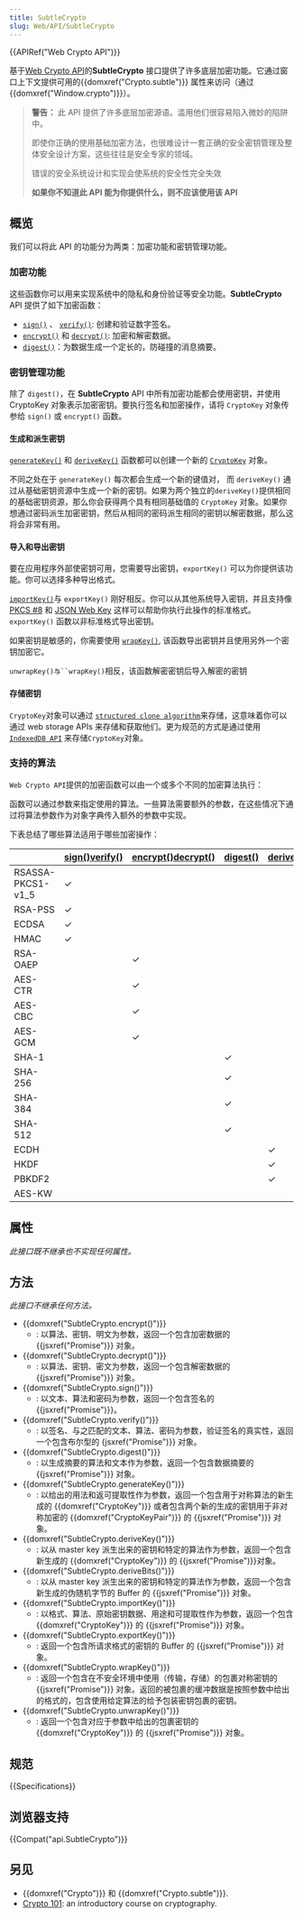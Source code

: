 ```yaml
---
title: SubtleCrypto
slug: Web/API/SubtleCrypto
---
```

{{APIRef("Web Crypto API")}}

基于[Web Crypto API](/zh-CN/docs/Web/API/Web_Crypto_API)的**SubtleCrypto** 接口提供了许多底层加密功能。它通过窗口上下文提供可用的{{domxref("Crypto.subtle")}} 属性来访问（通过{{domxref("Window.crypto")}}）。

> **警告：** 此 API 提供了许多底层加密源语。滥用他们很容易陷入微妙的陷阱中。
>
> 即使你正确的使用基础加密方法，也很难设计一套正确的安全密钥管理及整体安全设计方案，这些往往是安全专家的领域。
>
> 错误的安全系统设计和实现会使系统的安全性完全失效
>
> **如果你不知道此 API 能为你提供什么，则不应该使用该 API**

## 概览

我们可以将此 API 的功能分为两类：加密功能和密钥管理功能。

### 加密功能

这些函数你可以用来实现系统中的隐私和身份验证等安全功能。**SubtleCrypto** API 提供了如下加密函数：

- [`sign()`](https://developer.mozilla.org/en-US/docs/Web/API/SubtleCrypto/sign) 、 [`verify()`](https://developer.mozilla.org/en-US/docs/Web/API/SubtleCrypto/verify): 创建和验证数字签名。
- [`encrypt()`](https://developer.mozilla.org/en-US/docs/Web/API/SubtleCrypto/encrypt) 和 [`decrypt()`](https://developer.mozilla.org/en-US/docs/Web/API/SubtleCrypto/decrypt): 加密和解密数据。
- [`digest()`](https://developer.mozilla.org/en-US/docs/Web/API/SubtleCrypto/digest)：为数据生成一个定长的，防碰撞的消息摘要。

### 密钥管理功能

除了 `digest()`，在 **SubtleCrypto** API 中所有加密功能都会使用密钥，并使用 CryptoKey 对象表示加密密钥。要执行签名和加密操作，请将 `CryptoKey` 对象传参给 `sign()` 或 `encrypt()` 函数。

#### 生成和派生密钥

[`generateKey()`](https://developer.mozilla.org/en-US/docs/Web/API/SubtleCrypto/generateKey) 和 [`deriveKey()`](https://developer.mozilla.org/en-US/docs/Web/API/SubtleCrypto/deriveKey) 函数都可以创建一个新的 [`CryptoKey`](https://developer.mozilla.org/en-US/docs/Web/API/CryptoKey) 对象。

不同之处在于 `generateKey()` 每次都会生成一个新的键值对， 而 `deriveKey()` 通过从基础密钥资源中生成一个新的密钥。如果为两个独立的`deriveKey()`提供相同的基础密钥资源，那么你会获得两个具有相同基础值的 `CryptoKey` 对象。如果你想通过密码派生加密密钥，然后从相同的密码派生相同的密钥以解密数据，那么这将会非常有用。

#### 导入和导出密钥

要在应用程序外部使密钥可用，您需要导出密钥，`exportKey()` 可以为你提供该功能。你可以选择多种导出格式。

[`importKey()`](https://developer.mozilla.org/en-US/docs/Web/API/SubtleCrypto/importKey)与 `exportKey()` 刚好相反。你可以从其他系统导入密钥，并且支持像 [PKCS #8](https://tools.ietf.org/html/rfc5208) 和 [JSON Web Key](https://tools.ietf.org/html/rfc7517) 这样可以帮助你执行此操作的标准格式。`exportKey()` 函数以非标准格式导出密钥。

如果密钥是敏感的，你需要使用 [`wrapKey()`](https://developer.mozilla.org/en-US/docs/Web/API/SubtleCrypto/wrapKey), 该函数导出密钥并且使用另外一个密钥加密它。

` unwrapKey()与``wrapKey() `相反，该函数解密密钥后导入解密的密钥

#### 存储密钥

`CryptoKey`对象可以通过 [`structured clone algorithm`](https://developer.mozilla.org/en-US/docs/Web/API/Web_Workers_API/Structured_clone_algorithm)来存储，这意味着你可以通过 web storage APIs 来存储和获取他们。更为规范的方式是通过使用[`IndexedDB API`](https://developer.mozilla.org/en-US/docs/Web/API/IndexedDB_API) 来存储`CryptoKey`对象。

### 支持的算法

`Web Crypto API`提供的加密函数可以由一个或多个不同的加密算法执行：

函数可以通过参数来指定使用的算法。一些算法需要额外的参数，在这些情况下通过将算法参数作为对象字典传入额外的参数中实现。

下表总结了哪些算法适用于哪些加密操作：

|                   | [sign()](/zh-CN/docs/Web/API/SubtleCrypto/sign)[verify()](/zh-CN/docs/Web/API/SubtleCrypto/verify) | [encrypt()](/zh-CN/docs/Web/API/SubtleCrypto/encrypt)[decrypt()](/zh-CN/docs/Web/API/SubtleCrypto/decrypt) | [digest()](/zh-CN/docs/Web/API/SubtleCrypto/digest) | [deriveBits()](/zh-CN/docs/Web/API/SubtleCrypto/deriveBits)[deriveKey()](/zh-CN/docs/Web/API/SubtleCrypto/deriveKey) | [wrapKey()](/zh-CN/docs/Web/API/SubtleCrypto/wrapKey)[unwrapKey()](/zh-CN/docs/Web/API/SubtleCrypto/unwrapKey) |
| ----------------- | -------------------------------------------------------------------------------------------------- | ---------------------------------------------------------------------------------------------------------- | --------------------------------------------------- | -------------------------------------------------------------------------------------------------------------------- | -------------------------------------------------------------------------------------------------------------- |
| RSASSA-PKCS1-v1_5 | ✓                                                                                                  |                                                                                                            |                                                     |                                                                                                                      |                                                                                                                |
| RSA-PSS           | ✓                                                                                                  |                                                                                                            |                                                     |                                                                                                                      |                                                                                                                |
| ECDSA             | ✓                                                                                                  |                                                                                                            |                                                     |                                                                                                                      |                                                                                                                |
| HMAC              | ✓                                                                                                  |                                                                                                            |                                                     |                                                                                                                      |                                                                                                                |
| RSA-OAEP          |                                                                                                    | ✓                                                                                                          |                                                     |                                                                                                                      | ✓                                                                                                              |
| AES-CTR           |                                                                                                    | ✓                                                                                                          |                                                     |                                                                                                                      | ✓                                                                                                              |
| AES-CBC           |                                                                                                    | ✓                                                                                                          |                                                     |                                                                                                                      | ✓                                                                                                              |
| AES-GCM           |                                                                                                    | ✓                                                                                                          |                                                     |                                                                                                                      | ✓                                                                                                              |
| SHA-1             |                                                                                                    |                                                                                                            | ✓                                                   |                                                                                                                      |                                                                                                                |
| SHA-256           |                                                                                                    |                                                                                                            | ✓                                                   |                                                                                                                      |                                                                                                                |
| SHA-384           |                                                                                                    |                                                                                                            | ✓                                                   |                                                                                                                      |                                                                                                                |
| SHA-512           |                                                                                                    |                                                                                                            | ✓                                                   |                                                                                                                      |                                                                                                                |
| ECDH              |                                                                                                    |                                                                                                            |                                                     | ✓                                                                                                                    |                                                                                                                |
| HKDF              |                                                                                                    |                                                                                                            |                                                     | ✓                                                                                                                    |                                                                                                                |
| PBKDF2            |                                                                                                    |                                                                                                            |                                                     | ✓                                                                                                                    |                                                                                                                |
| AES-KW            |                                                                                                    |                                                                                                            |                                                     |                                                                                                                      | ✓                                                                                                              |

## 属性

_此接口既不继承也不实现任何属性。_

## 方法

_此接口不继承任何方法。_

- {{domxref("SubtleCrypto.encrypt()")}}
  - : 以算法、密钥、明文为参数，返回一个包含加密数据的 {{jsxref("Promise")}} 对象。
- {{domxref("SubtleCrypto.decrypt()")}}
  - : 以算法、密钥、密文为参数，返回一个包含解密数据的 {{jsxref("Promise")}} 对象。
- {{domxref("SubtleCrypto.sign()")}}
  - : 以文本、算法和密码为参数，返回一个包含签名的 {{jsxref("Promise")}}。
- {{domxref("SubtleCrypto.verify()")}}
  - : 以签名、与之匹配的文本、算法、密码为参数，验证签名的真实性，返回一个包含布尔型的 {jsxref("Promise")}} 对象。
- {{domxref("SubtleCrypto.digest()")}}
  - : 以生成摘要的算法和文本作为参数，返回一个包含数据摘要的 {{jsxref("Promise")}} 对象。
- {{domxref("SubtleCrypto.generateKey()")}}
  - : 以给出的用法和返可提取性作为参数，返回一个包含用于对称算法的新生成的 {{domxref("CryptoKey")}} 或者包含两个新的生成的密钥用于非对称加密的 {{domxref("CryptoKeyPair")}} 的 {{jsxref("Promise")}} 对象。
- {{domxref("SubtleCrypto.deriveKey()")}}
  - : 以从 master key 派生出来的密钥和特定的算法作为参数，返回一个包含新生成的 {{domxref("CryptoKey")}} 的 {{jsxref("Promise")}}对象。
- {{domxref("SubtleCrypto.deriveBits()")}}
  - : 以从 master key 派生出来的密钥和特定的算法作为参数，返回一个包含新生成的伪随机字节的 Buffer 的 {{jsxref("Promise")}} 对象。
- {{domxref("SubtleCrypto.importKey()")}}
  - : 以格式、算法、原始密钥数据、用途和可提取性作为参数，返回一个包含 {{domxref("CryptoKey")}} 的 {{jsxref("Promise")}} 对象。
- {{domxref("SubtleCrypto.exportKey()")}}
  - : 返回一个包含所请求格式的密钥的 Buffer 的 {{jsxref("Promise")}} 对象。
- {{domxref("SubtleCrypto.wrapKey()")}}
  - : 返回一个包含在不安全环境中使用（传输，存储）的包裹对称密钥的 {{jsxref("Promise")}} 对象。返回的被包裹的缓冲数据是按照参数中给出的格式的，包含使用给定算法的给予包装密钥包裹的密钥。
- {{domxref("SubtleCrypto.unwrapKey()")}}
  - : 返回一个包含对应于参数中给出的包裹密钥的 {{domxref("CryptoKey")}} 的 {{jsxref("Promise")}} 对象。

## 规范

{{Specifications}}

## 浏览器支持

{{Compat("api.SubtleCrypto")}}

## 另见

- {{domxref("Crypto")}} 和 {{domxref("Crypto.subtle")}}.
- [Crypto 101](https://www.crypto101.io/): an introductory course on cryptography.
